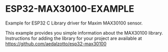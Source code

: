 # ESP32-MAX30100-EXAMPLE
Example for ESP32 C Library driver for Maxim MAX30100 sensor.

This example provides you simple information about the MAX30100 library.
Instructions for adding the library for your project are available at https://github.com/aedalzotto/esp32-max30100
